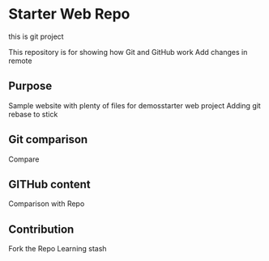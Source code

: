 # Starter Web Repo
this is git project

This repository is for showing how Git and GitHub work
Add changes in remote

## Purpose

Sample website with plenty of files for demosstarter web project
Adding git rebase to stick

## Git comparison
Compare

## GITHub content
Comparison with Repo

## Contribution
Fork the Repo
Learning stash

